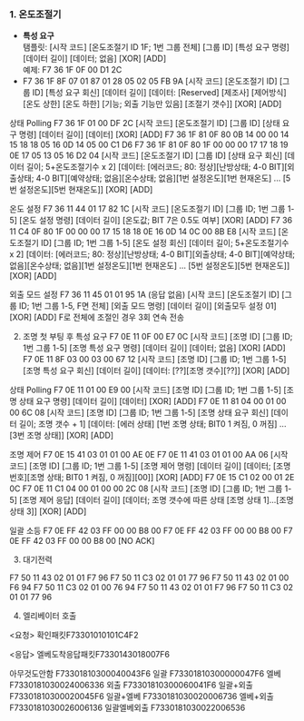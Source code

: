 <h3>1. 온도조절기</h3>

+ **특성 요구**<br>
  탬플릿: [시작 코드] [온도조절기 ID 1F; 1번 그룹 전체] [그룹 ID] [특성 요구 명령] [데이터 길이] [데이터; 없음] [XOR] [ADD]<br>
  예제: F7 36 1F 0F 00 D1 2C 
+ F7 36 1F 8F 07 01 87 01 28 05 02 05 FB 9A [시작 코드] [온도조절기 ID] [그룹 ID] [특성 요구 회신] [데이터 길이] [데이터: [Reserved] [제조사] [제어방식] [온도 상한] [온도 하한] [기능; 외출 기능만 있음] [조절기 갯수]] [XOR] [ADD]

상태 Polling F7 36 1F 01 00 DF 2C [시작 코드] [온도조절기 ID] [그룹 ID] [상태 요구 명령] [데이터 길이] [데이터] [XOR] [ADD] F7 36 1F 81 0F 80 0B 14 00 00 14 15 18 18 05 16 0D 14 05 00 C1 D6 F7 36 1F 81 0F 80 1F 00 00 00 17 17 18 19 0E 17 05 13 05 16 D2 04 [시작 코드] [온도조절기 ID] [그룹 ID] [상태 요구 회신] [데이터 길이; 5+온도조절기수 x 2] [데이터: [에러코드; 80: 정상][난방상태; 4-0 BIT][외출상태; 4-0 BIT][예약상태; 없음][온수상태; 없음][1번 설정온도][1번 현재온도] ... [5번 설정온도][5번 현재온도]] [XOR] [ADD]

온도 설정 F7 36 11 44 01 17 82 1C [시작 코드] [온도조절기 ID] [그룹 ID; 1번 그룹 1-5] [온도 설정 명령] [데이터 길이] [온도값; BIT 7은 0.5도 여부] [XOR] [ADD] F7 36 11 C4 0F 80 1F 00 00 00 17 15 18 18 0E 16 0D 14 0C 00 8B E8 [시작 코드] [온도조절기 ID] [그룹 ID; 1번 그룹 1-5] [온도 설정 회신] [데이터 길이; 5+온도조절기수 x 2] [데이터: [에러코드; 80: 정상][난방상태; 4-0 BIT][외출상태; 4-0 BIT][예약상태; 없음][온수상태; 없음][1번 설정온도][1번 현재온도] ... [5번 설정온도][5번 현재온도]] [XOR] [ADD]

외출 모드 설정 F7 36 11 45 01 01 95 1A (응답 없음) [시작 코드] [온도조절기 ID] [그룹 ID; 1번 그룹 1-5, F면 전체] [외출 모드 명령] [데이터 길이] [외출모두 설정 01] [XOR] [ADD] F로 전체에 조절인 경우 3회 연속 전송

2. 조명
첫 부팅 후 특성 요구 F7 0E 11 0F 00 E7 0C [시작 코드] [조명 ID] [그룹 ID; 1번 그룹 1-5] [조명 특성 요구 명령] [데이터 길이] [데이터; 없음] [XOR] [ADD] F7 0E 11 8F 03 00 03 00 67 12 [시작 코드] [조명 ID] [그룹 ID; 1번 그룹 1-5] [조명 특성 요구 회신] [데이터 길이] [데이터: [??][조명 갯수][??]] [XOR] [ADD]

상태 Polling F7 0E 11 01 00 E9 00 [시작 코드] [조명 ID] [그룹 ID; 1번 그룹 1-5] [조명 상태 요구 명령] [데이터 길이] [데이터] [XOR] [ADD] F7 0E 11 81 04 00 01 00 00 6C 08 [시작 코드] [조명 ID] [그룹 ID; 1번 그룹 1-5] [조명 상태 요구 회신] [데이터 길이; 조명 갯수 + 1] [데이터: [에러 상태] [1번 조명 상태; BIT0 1 켜짐, 0 꺼짐] ... [3번 조명 상태]] [XOR] [ADD]

조명 제어 F7 0E 15 41 03 01 01 00 AE 0E F7 0E 11 41 03 01 01 00 AA 06 [시작 코드] [조명 ID] [그룹 ID; 1번 그룹 1-5] [조명 제어 명령] [데이터 길이] [데이터; [조명 번호][조명 상태; BIT0 1 켜짐, 0 꺼짐][00]] [XOR] [ADD] F7 0E 15 C1 02 00 01 2E 0C F7 0E 11 C1 04 00 01 00 00 2C 08 [시작 코드] [조명 ID] [그룹 ID; 1번 그룹 1-5] [조명 제어 응답] [데이터 길이] [데이터; 조명 갯수에 따른 상태 [조명 상태 1]...[조명 상태 3]] [XOR] [ADD]

일괄 소등 F7 0E FF 42 03 FF 00 00 B8 00 F7 0E FF 42 03 FF 00 00 B8 00 F7 0E FF 42 03 FF 00 00 B8 00 [NO ACK]

3. 대기전력 

F7 50 11 43 02 01 01 F7 96 F7 50 11 C3 02 01 01 77 96
F7 50 11 43 02 01 00 F6 94 F7 50 11 C3 02 01 00 76 94
F7 50 11 43 02 01 01 F7 96 F7 50 11 C3 02 01 01 77 96

4. 엘리베이터 호출

<요청>
확인패킷F73301010101C4F2

<응답>
엘베도착응답패킷F7330143018007F6

아무것도안함
F73301810300040043F6
일괄
F73301810300000047F6
엘베
F7330181030024006336
외출
F73301810300060041F6
일괄+외출
F73301810300020045F6
일괄+엘베
F7330181030020006736
엘베+외출
F7330181030026006136
일괄엘베외출
F7330181030022006536
